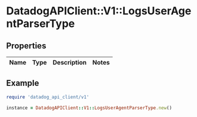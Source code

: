 # DatadogAPIClient::V1::LogsUserAgentParserType

## Properties

| Name | Type | Description | Notes |
| ---- | ---- | ----------- | ----- |

## Example

```ruby
require 'datadog_api_client/v1'

instance = DatadogAPIClient::V1::LogsUserAgentParserType.new()
```

